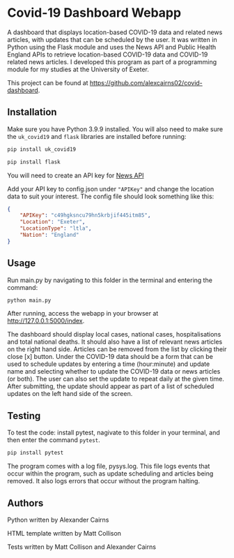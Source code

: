 # Covid-19 Dashboard Webapp

A dashboard that displays location-based COVID-19 data and related news articles, with updates that can be scheduled by the user. It was written in Python using the Flask module and uses the News API and Public Health England APIs to retrieve location-based COVID-19 data and COVID-19 related news articles. I developed this program as part of a programming module for my studies at the University of Exeter.

This project can be found at https://github.com/alexcairns02/covid-dashboard.

## Installation

Make sure you have Python 3.9.9 installed. You will also need to make sure the ```uk_covid19``` and ```flask``` libraries are installed before running:

```bash
pip install uk_covid19
```
```bash
pip install flask
```

You will need to create an API key for [News API](https://newsapi.org/)

Add your API key to config.json under ```"APIKey"``` and change the location data to suit your interest. The config file should look something like this:

```json
{
    "APIKey": "c49hgksncu79hn5krbjif445itm85",
    "Location": "Exeter",
    "LocationType": "ltla",
    "Nation": "England"
}
```

## Usage

Run main.&#65279;py by navigating to this folder in the terminal and entering the command:

```bash
python main.py
``` 

After running, access the webapp in your browser at http://127.0.0.1:5000/index.

The dashboard should display local cases, national cases, hospitalisations and total national deaths. It should also have a list of relevant news articles on the right hand side. Articles can be removed from the list by clicking their close [x] button. Under the COVID-19 data should be a form that can be used to schedule updates by entering a time (hour:minute) and update name and selecting whether to update the COVID-19 data or news articles (or both). The user can also set the update to repeat daily at the given time. After submitting, the update should appear as part of a list of scheduled updates on the left hand side of the screen.

## Testing

To test the code: install pytest, nagivate to this folder in your terminal, and then enter the command ```pytest```.

```bash
pip install pytest
```

The program comes with a log file, pysys.log. This file logs events that occur within the program, such as update scheduling and articles being removed. It also logs errors that occur without the program halting.

## Authors

Python written by Alexander Cairns

HTML template written by Matt Collison

Tests written by Matt Collison and Alexander Cairns